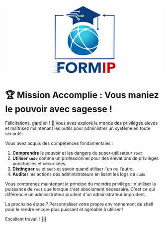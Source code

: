 ![Formip](../assets/formip_logo_padded.png)

# 🏆 Mission Accomplie : Vous maniez le pouvoir avec sagesse !

Félicitations, gardien ! 🎉 Vous avez exploré le monde des privilèges élevés et maîtrisez maintenant les outils pour administrer un système en toute sécurité.

Vous avez acquis des compétences fondamentales :
1. **Comprendre** le pouvoir et les dangers du super-utilisateur `root`.
2. **Utiliser `sudo`** comme un professionnel pour des élévations de privilèges ponctuelles et sécurisées.
3. **Distinguer** `su` et `sudo` et savoir quand utiliser l'un ou l'autre.
4. **Auditer** les actions des administrateurs en lisant les logs de `sudo`.

Vous comprenez maintenant le principe du moindre privilège : n'utiliser la puissance de `root` que lorsque c'est absolument nécessaire. C'est ce qui différencie un administrateur prudent d'un administrateur imprudent.

La prochaine étape ? Personnaliser votre propre environnement de shell pour le rendre encore plus puissant et agréable à utiliser !

Excellent travail ! 🐧✨
